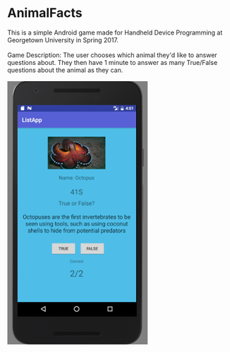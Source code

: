 # AnimalFacts
This is a simple Android game made for Handheld Device Programming at Georgetown University in Spring 2017. <br><br>
Game Description: The user chooses which animal they'd like to answer questions about. They then have 1 minute to answer as many True/False questions about the animal as they can. <br><br>
![animal facts image](animalFactsScreenshot.png?raw=true) <br>
